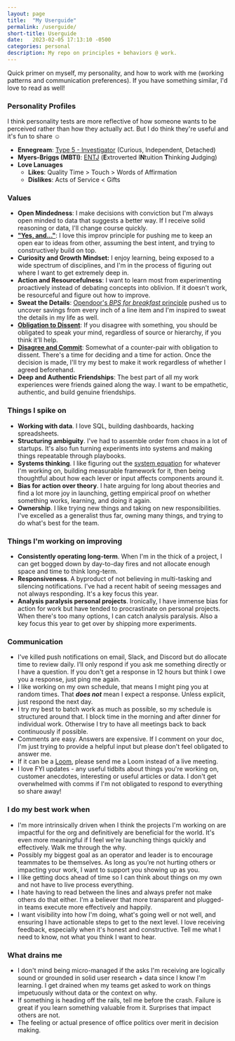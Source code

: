 ```yaml
---
layout: page
title:  "My Userguide"
permalink: /userguide/
short-title: Userguide
date:   2023-02-05 17:13:10 -0500
categories: personal
description: My repo on principles + behaviors @ work.
---
```


Quick primer on myself, my personality, and how to work with me (working patterns and communication preferences). If you have something similar, I'd love to read as well!


### Personality Profiles
I think personality tests are more reflective of how someone wants to be perceived rather than how they actually act. But I do think they're useful and it's fun to share ☺️
- **Ennegream**: [Type 5 - Investigator](https://personalitypath.com/enneagram/type-5-personality/) (Curious, Independent, Detached)
- **Myers-Briggs (MBTI)**: [ENTJ](https://www.16personalities.com/entj-personality) (**E**xtroverted I**N**tuition **T**hinking **J**udging)
- **Love Lanuages**
	- **Likes**: Quality Time > Touch > Words of Affirmation
	- **Dislikes**: Acts of Service < Gifts 


### **Values**
- **Open Mindedness**: I make decisions with conviction but I'm always open minded to data that suggests a better way. If I receive solid reasoning or data, I'll change course quickly.
- **["Yes, and..."](https://medium.com/improv4/saying-yes-and-a-principle-for-improv-business-life-fd050bccf7e3)**: I love this improv principle for pushing me to keep an open ear to ideas from other, assuming the best intent, and trying to constructively build on top.
- **Curiosity and Growth Mindset:** I enjoy learning, being exposed to a wide spectrum of disciplines, and I'm in the process of figuring out where I want to get extremely deep in.
- **Action and Resourcefulness**: I want to learn most from experimenting proactively instead of debating concepts into oblivion. If it doesn't work, be resourceful and figure out how to improve.
- **Sweat the Details**: [Opendoor's *BPS for breakfast* principle](https://twitter.com/justindross/status/1308105815358803968?lang=en) pushed us to uncover savings from every inch of a line item and I'm inspired to sweat the details in my life as well.
- **[Obligation to Dissent](http://workingwithmckinsey.blogspot.com/2013/11/Obligation-to-Dissent.html)**: If you disagree with something, you should be obligated to speak your mind, regardless of source or hierarchy, if you think it'll help. 
- **[Disagree and Commit](https://hackernoon.com/disagree-and-commit-the-importance-of-disagreement-in-decision-making-b31d1b5f1bdc)**: Somewhat of a counter-pair with obligation to dissent. There's a time for deciding and a time for action. Once the decision is made, I'll try my best to make it work regardless of whether I agreed beforehand.
- **Deep and Authentic Friendships**: The best part of all my work experiences were friends gained along the way. I want to be empathetic, authentic, and build genuine friendships.


### **Things I spike on**
- **Working with data**. I love SQL, building dashboards, hacking spreadsheets.
- **Structuring ambiguity**. I've had to assemble order from chaos in a lot of startups. It's also fun turning experiments into systems and making things repeatable through playbooks.
- **Systems thinking**. I like figuring out the [system equation](https://medium.com/venture-desktop/the-business-equation-f270aca5164) for whatever I'm working on, building measurable framework for it, then being thoughtful about how each lever or input affects components around it.
- **Bias for action over theory**. I hate arguing for long about theories and find a lot more joy in launching, getting empirical proof on whether something works, learning, and doing it again.
- **Ownership**. I like trying new things and taking on new responsibilities. I've excelled as a generalist thus far, owning many things, and trying to do what's best for the team.


### **Things I'm working on improving**
- **Consistently operating long-term**. When I'm in the thick of a project, I can get bogged down by day-to-day fires and not allocate enough space and time to think long-term.
- **Responsiveness**. A byproduct of not believing in multi-tasking and silencing notifications. I've had a recent habit of seeing messages and not always responding. It's a key focus this year.
- **Analysis paralysis personal projects**. Ironically, I have immense bias for action for work but have tended to procrastinate on personal projects. When there's too many options, I can catch analysis paralysis. Also a key focus this year to get over by shipping more experiments.


### **Communication**
- I've killed push notifications on email, Slack, and Discord but do allocate time to review daily. I’ll only respond if you ask me something directly or I have a question. If you don't get a response in 12 hours but think I owe you a response, just ping me again.
- I like working on my own schedule, that means I might ping you at random times. That ***does not*** mean I expect a response. Unless explicit, just respond the next day.
- I try my best to batch work as much as possible, so my schedule is structured around that. I block time in the morning and after dinner for individual work. Otherwise I try to have all meetings back to back continuously if possible. 
- Comments are easy. Answers are expensive. If I comment on your doc, I'm just trying to provide a helpful input but please don't feel obligated to answer me. 
- If it can be a [Loom](https://loom.com/), please send me a Loom instead of a live meeting. 
- I love FYI updates - any useful tidbits about things you're working on, customer anecdotes, interesting or useful articles or data. I don't get overwhelmed with comms if I'm not obligated to respond to everything so share away!


### **I do my best work when**
- I'm more intrinsically driven when I think the projects I'm working on are impactful for the org and definitively are beneficial for the world. It's even more meaningful if I feel we're launching things quickly and effectively. Walk me through the why.
- Possibly my biggest goal as an operator and leader is to encourage teammates to be themselves. As long as you’re not hurting others or impacting your work, I want to support you showing up as you. 
- I like getting docs ahead of time so I can think about things on my own and not have to live process everything.
- I hate having to read between the lines and always prefer not make others do that either. I'm a believer that more transparent and plugged-in teams execute more effectively and happily.
- I want visibility into how I'm doing, what's going well or not well, and ensuring I have actionable steps to get to the next level. I love receiving feedback, especially when it's honest and constructive. Tell me what I need to know, not what you think I want to hear.


### **What drains me**
- I don't mind being micro-managed if the asks I'm receiving are logically sound or grounded in solid user research + data since I know I'm learning. I get drained when my teams get asked to work on things impetuously without data or the context on why.
- If something is heading off the rails, tell me before the crash. Failure is great if you learn something valuable from it. Surprises that impact others are not.
- The feeling or actual presence of office politics over merit in decision making.

